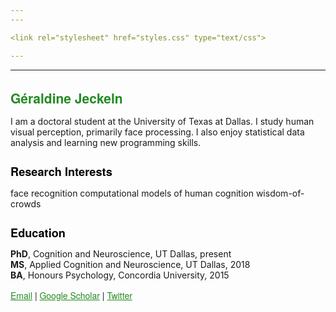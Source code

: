 ```yaml
---
---

<link rel="stylesheet" href="styles.css" type="text/css">

---
```

---


<h1 style="font-size:150%;color:ForestGreen;text-align:left; font-family:Helvetica Neue;"> Géraldine Jeckeln </h1>
I am a doctoral student at the University of Texas at Dallas. I study human visual perception, primarily face processing. I also enjoy statistical data analysis and learning new programming skills. 

<h1 style="font-size:130%;color:BLACK;text-align:left; font-family:Helvetica Neue;"> Research Interests </h1>
face recognition
computational models of human cognition
wisdom-of-crowds

<h1 style="font-size:130%;color:BLACK;text-align:left; font-family:Helvetica Neue;"> Education</h1>
<b>PhD</b>, Cognition and Neuroscience, UT Dallas, present </br>
<b>MS</b>, Applied Cognition and Neuroscience, UT Dallas, 2018 </br>
<b>BA</b>, Honours Psychology, Concordia University, 2015 </br>

<p style="font-size:100%; font-family:Helvetica Neue;">
<a href="mailto:geraldine.jeckeln@utdallas.edu", style= color:ForestGreen>Email</a> |
<a href="https://scholar.google.com/citations?user=gCJpjhUAAAAJ&hl=en", style= color:ForestGreen>Google Scholar</a> |
<a href="https://twitter.com/gerie0319", style= color:ForestGreen>Twitter</a> 
</h1>



